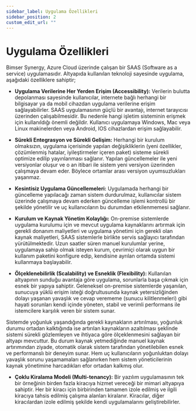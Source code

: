 ```yaml
---
sidebar_label: Uygulama Özellikleri
sidebar_position: 2
custom_edit_url: ""
---
```


# Uygulama Özellikleri

Bimser Synergy, Azure Cloud üzerinde çalışan bir SAAS (Software as a service) uygulamasıdır. Altyapıda kullanılan teknoloji sayesinde uygulama, aşağıdaki özelliklere sahiptir;

- **Uygulama Verilerine Her Yerden Erişim (Accessibility):** Verilerin bulutta depolanması sayesinde kullanıcılar, internete bağlı herhangi bir bilgisayar ya da mobil cihazdan uygulama verilerine erişim sağlayabilirler.
SAAS uygulamasının güçlü bir avantajı, internet tarayıcısı üzerinden çalışabilmesidir. Bu nedenle hangi işletim sisteminin erişmek için kullanıldığı önemli değildir. Kullanıcı uygulamaya Windows, Mac veya Linux makinelerden veya Android, IOS cihazlardan erişim sağlayabilir.

- **Sürekli Entegrasyon ve Sürekli Gelişim:** Herhangi bir kurulum olmaksızın, uygulama içerisinde yapılan değişikliklerin (yeni özellikler, çözümlenmiş hatalar, iyileştirmeler içeren paket) sisteme sürekli optimize edilip yayınlanması sağlanır. Yapılan güncellemeler ile yeni versiyonlar oluşur ve o an itibari ile sistem yeni versiyon üzerinden çalışmaya devam eder. Böylece ortamlar arası versiyon uyumsuzlukları yaşanmaz.

- **Kesintisiz Uygulama Güncellemeleri:** Uygulamada herhangi bir güncelleme yapılacağı zaman sistem durdurulmaz, kullanıcılar sistem üzerinde çalışmaya devam ederken güncelleme işlemi kontrollü bir şekilde yönetilir ve uç kullanıcıların bu durumdan etkilenmemesi sağlanır.

- **Kurulum ve Kaynak Yönetim Kolaylığı:** On-premise sistemlerde uygulama kurulumu için ve mevcut uygulama kaynaklarını artırmak için gerekli donanım maliyetleri ve uygulama yönetimi için gerekli olan kaynak maliyetleri, SAAS sistemlerle birlikte servis sağlayıcı tarafından yürütülmektedir.
Uzun saatler süren manuel kurulumlar yerine, uygulamaya sahip olmak isteyen kurum, çevrimiçi olarak uygun bir kullanım paketini konfigure edip, kendisine ayrılan ortamda sistemi kullanmaya başlayabilir.

- **Ölçeklenebilirlik (Scalability) ve Esneklik (Flexibility):** Kullanılan altyapının sunduğu avantaja göre uygulama, sorunlarla başa çıkmak için esnek bir yapıya sahiptir. Geleneksel on-premise sistemlerde yaşanılan, sunucuya yüklü erişim isteği doğrultusunda kaynak yetersizliğinden dolayı yaşanan yavaşlık ve cevap verememe (sunucu kilitlenmeleri) gibi hayati sorunları kendi içinde yöneten, stabil ve verimli performans ile istemcilere karşılık veren bir sistem sunar.

Sistemde yoğunluk yaşandığında gerekli kaynakların artırılması, yoğunluk durumu ortadan kalktığında ise artırılan kaynakların azaltılması şeklinde sistemi sürekli gözlemleyen ve ihtiyaca göre ölçeklenmesini sağlayan bir altyapı mevcuttur. Bu durum kaynak yetmediğinde manuel kaynak artırımından ziyade, otomatik olarak sistem tarafından yönetilebilen esnek ve performanslı bir deneyim sunar. Hem uç kullanıcıların yoğunluktan dolayı yavaşlık sorunu yaşamamaları sağlanırken hem sistem yöneticilerinin kaynak yönetimine harcadıkları efor ortadan kalkmış olur.

- **Çoklu Kiralama Modeli (Multi-tenancy):** Bir yazılım uygulamasının tek bir örneğinin birden fazla kiracıya hizmet vereceği bir mimari altyapıya sahiptir. Her bir kiracı için birbirinden tamamen izole edilmiş ve ilgili kiracıya tahsis edilmiş çalışma alanları kiralanır. Kiracılar, diğer kiracılardan izole edilmiş şekilde kendi uygulamalarını geliştirebilirler.